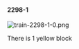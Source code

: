 #### 2298-1
![train-2298-1-0.png](https://github.com/lil-lab/nlvr/raw/master/nlvr/train/images/60/train-2298-1-0.png "train-2298-1-0.png")

There is 1 yellow block